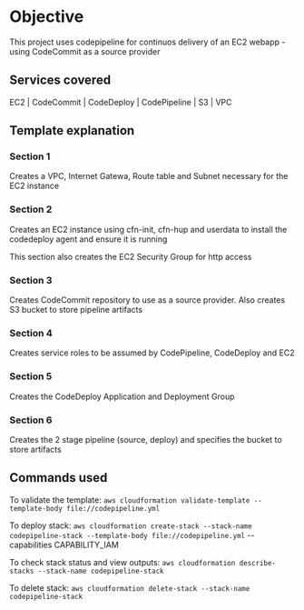 # Objective

This project uses codepipeline for continuos delivery of an EC2 webapp -  using CodeCommit as a source provider

## Services covered

EC2 | CodeCommit | CodeDeploy | CodePipeline | S3 | VPC

## Template explanation

### Section 1

Creates a VPC, Internet Gatewa, Route table  and Subnet necessary for the EC2 instance

### Section 2

Creates an EC2 instance using cfn-init, cfn-hup and userdata to install the codedeploy agent and ensure it is running

This section also creates the EC2 Security Group for http access

### Section 3

Creates CodeCommit repository to use as a source provider. Also creates S3 bucket to store pipeline artifacts

### Section 4

Creates service roles to be assumed by CodePipeline, CodeDeploy and EC2

### Section 5

Creates the CodeDeploy Application and Deployment Group

### Section 6

Creates the 2 stage pipeline (source, deploy) and specifies the bucket to store artifacts


## Commands used

To validate the template: `aws cloudformation validate-template --template-body file://codepipeline.yml`

To deploy stack: `aws cloudformation create-stack --stack-name codepipeline-stack --template-body file://codepipeline.yml` --capabilities CAPABILITY_IAM

To check stack status and view outputs: `aws cloudformation describe-stacks --stack-name codepipeline-stack`

To delete stack: `aws cloudformation delete-stack --stack-name codepipeline-stack`


